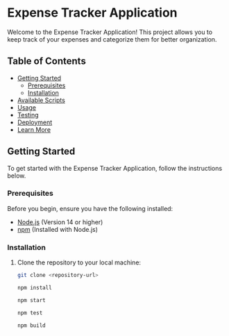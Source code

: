# Expense Tracker Application

Welcome to the Expense Tracker Application! This project allows you to keep track of your expenses and categorize them for better organization.

## Table of Contents

-   [Getting Started](#getting-started)
    -   [Prerequisites](#prerequisites)
    -   [Installation](#installation)
-   [Available Scripts](#available-scripts)
-   [Usage](#usage)
-   [Testing](#testing)
-   [Deployment](#deployment)
-   [Learn More](#learn-more)

## Getting Started

To get started with the Expense Tracker Application, follow the instructions below.

### Prerequisites

Before you begin, ensure you have the following installed:

-   [Node.js](https://nodejs.org/) (Version 14 or higher)
-   [npm](https://www.npmjs.com/) (Installed with Node.js)

### Installation

1. Clone the repository to your local machine:

    ```sh
    git clone <repository-url>

    npm install

    npm start

    npm test

    npm build
    ```
